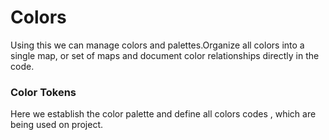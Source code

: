 # Colors

Using this we can manage colors and palettes.Organize all colors into a single map, or set of maps and document color relationships directly in the code.

### Color Tokens

Here we establish the color palette and define all colors codes , which are being used on project.
